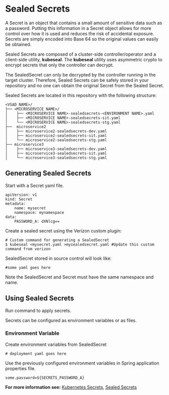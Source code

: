 # Sealed Secrets

A Secret is an object that contains a small amount of sensitive data such as a password. Putting this information in a Secret object allows for more control over how it is used and reduces the risk of accidental exposure.  Secrets are simply encoded into Base 64 so the original values can easily be obtained.  

Sealed Secrets are composed of a cluster-side controller/operator and a client-side utility, **kubeseal**.  The **kubeseal** utility uses asymmetric crypto to encrypt secrets that only the controller can decrypt.  

The SealedSecret can only be decrypted by the controller running in the target cluster.  Therefore, Sealed Secrets can be safely stored in your repository and no one can obtain the original Secret from the Sealed Secret.

Sealed Secrets are located in this repository with the following structure:
```
<VSAD NAME>/  
├── <MICROSERVICE NAME>/  
│	 ├── <MICROSERVICE NAME>-sealedsecrets-<ENVIRONMENT NAME>.yaml
│	 ├── <MICROSERVICE NAME>-sealedsecrets-sit.yaml  
│	 └── <MICROSERVICE NAME>-sealedsecrets-stg.yaml
├──  microservice2  
│	 ├── microservice2-sealedsecrets-dev.yaml
│	 ├── microservice2-sealedsecrets-sit.yaml  
│	 └── microservice2-sealedsecrets-stg.yaml 
├── microservice3 
│	 ├── microservice3-sealedsecrets-dev.yaml
│	 ├── microservice3-sealedsecrets-sit.yaml  
│	 └── microservice3-sealedsecrets-stg.yaml
```

## Generating Sealed Secrets

Start with a Secret yaml file.  

	apiVersion: v1
	kind: Secret
	metadata:
		name: mysecret
		namespace: mynamespace
	data:
		PASSWORD_A: dXNlcg==

Create a sealed secret using the Verizon custom plugin:

	# Custom command for generating a SealedSecret
	$ kubeseal <mysecret.yaml >mysealedsecret.yaml #Update this custom command from verizon

SealedSecret stored in source control will look like:

	#some yaml goes here

Note the SealedSecret and Secret must have the same namespace and name.

## Using Sealed Secrets 
Run command to apply secrets.

Secrets can be configured as environment variables or as files.

### Environment Variable
Create environment variables from SealedSecret

	# deployment yaml goes here  
	
Use the previously configured environment variables in Spring application properties file.

	some.password=${SECRETS_PASSWORD_A}



**For more information see:**
[Kubernetes Secrets](https://kubernetes.io/docs/concepts/configuration/secret/),
[Sealed Secrets](https://github.com/bitnami-labs/sealed-secrets)